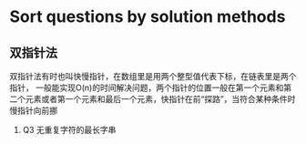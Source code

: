 # Sort questions by solution methods
## 双指针法
双指针法有时也叫快慢指针，在数组里是用两个整型值代表下标，在链表里是两个指针，
一般能实现O(n)的时间解决问题，两个指针的位置一般在第一个元素和第二个元素或者第一个元素和最后一个元素，快指针在前“探路”，当符合某种条件时慢指针向前挪

1. Q3 无重复字符的最长字串
